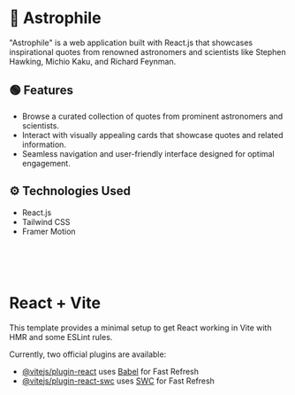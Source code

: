 # 🚀 Astrophile 

"Astrophile" is a web application built with React.js that showcases inspirational quotes from renowned astronomers and scientists like Stephen Hawking, Michio Kaku, and Richard Feynman.

## 🟢 Features

- Browse a curated collection of quotes from prominent astronomers and scientists.
- Interact with visually appealing cards that showcase quotes and related information.
- Seamless navigation and user-friendly interface designed for optimal engagement.

## ⚙️ Technologies Used

- React.js
- Tailwind CSS
- Framer Motion

<br/>
<br/>
<br/>


# React + Vite

This template provides a minimal setup to get React working in Vite with HMR and some ESLint rules.

Currently, two official plugins are available:

- [@vitejs/plugin-react](https://github.com/vitejs/vite-plugin-react/blob/main/packages/plugin-react/README.md) uses [Babel](https://babeljs.io/) for Fast Refresh
- [@vitejs/plugin-react-swc](https://github.com/vitejs/vite-plugin-react-swc) uses [SWC](https://swc.rs/) for Fast Refresh
